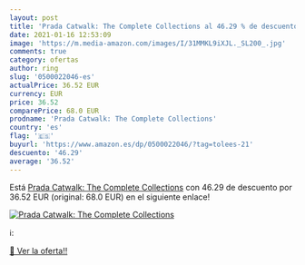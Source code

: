 ```yaml
---
layout: post
title: 'Prada Catwalk: The Complete Collections al 46.29 % de descuento'
date: 2021-01-16 12:53:09
image: 'https://m.media-amazon.com/images/I/31MMKL9iXJL._SL200_.jpg'
comments: true
category: ofertas
author: ring
slug: '0500022046-es'
actualPrice: 36.52 EUR
currency: EUR
price: 36.52
comparePrice: 68.0 EUR
prodname: 'Prada Catwalk: The Complete Collections'
country: 'es'
flag: '🇪🇸'
buyurl: 'https://www.amazon.es/dp/0500022046/?tag=tolees-21'
descuento: '46.29'
average: '36.52'
---
```


Está [Prada Catwalk: The Complete Collections](https://www.amazon.es/dp/0500022046/?tag=tolees-21) con 46.29 de descuento por 36.52 EUR (original: 68.0 EUR) en el siguiente enlace!

[![Prada Catwalk: The Complete Collections](https://m.media-amazon.com/images/I/31MMKL9iXJL._SL200_.jpg)](https://www.amazon.es/dp/0500022046/?tag=tolees-21)

ℹ️:


[🛒 Ver la oferta!!](https://www.amazon.es/dp/0500022046/?tag=tolees-21)
